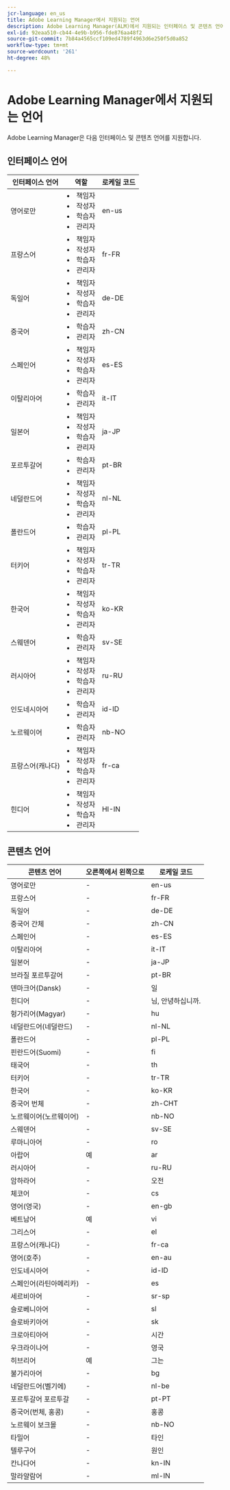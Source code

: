 ```yaml
---
jcr-language: en_us
title: Adobe Learning Manager에서 지원되는 언어
description: Adobe Learning Manager(ALM)에서 지원되는 인터페이스 및 콘텐츠 언어 살펴보기
exl-id: 92eaa510-cb44-4e9b-b956-fde876aa48f2
source-git-commit: 7b84a4565ccf109ed4789f4963d6e250f5d0a852
workflow-type: tm+mt
source-wordcount: '261'
ht-degree: 48%

---
```


# Adobe Learning Manager에서 지원되는 언어

Adobe Learning Manager은 다음 인터페이스 및 콘텐츠 언어를 지원합니다.

## 인터페이스 언어

| 인터페이스 언어 | 역할 | 로케일 코드 |
|---|---|---|
| 영어로만 | <li>책임자</li><li>작성자</li><li>학습자</li><li>관리자</li> | en-us |
| 프랑스어 | <li>책임자</li><li>작성자</li><li>학습자</li><li>관리자</li> | fr-FR |
| 독일어 | <li>책임자</li><li>작성자</li><li>학습자</li><li>관리자</li> | de-DE |
| 중국어 | <li>학습자</li><li>관리자</li> | zh-CN |
| 스페인어 | <li>책임자</li><li>작성자</li><li>학습자</li><li>관리자</li> | es-ES |
| 이탈리아어 | <li>학습자</li><li>관리자</li> | it-IT |
| 일본어 | <li>책임자</li><li>작성자</li><li>학습자</li><li>관리자</li> | ja-JP |
| 포르투갈어 | <li>학습자</li><li>관리자</li> | pt-BR |
| 네덜란드어 | <li>책임자</li><li>작성자</li><li>학습자</li><li>관리자</li> | nl-NL |
| 폴란드어 | <li>학습자</li><li>관리자</li> | pl-PL |
| 터키어 | <li>책임자</li><li>작성자</li><li>학습자</li><li>관리자</li> | tr-TR |
| 한국어 | <li>책임자</li><li>작성자</li><li>학습자</li><li>관리자</li> | ko-KR |
| 스웨덴어 | <li>학습자</li><li>관리자</li> | sv-SE |
| 러시아어 | <li>책임자</li><li>작성자</li><li>학습자</li><li>관리자</li> | ru-RU |
| 인도네시아어 | <li>학습자</li><li>관리자</li> | id-ID |
| 노르웨이어 | <li>학습자</li><li>관리자</li> | nb-NO |
| 프랑스어(캐나다) | <li>책임자</li><li>작성자</li><li>학습자</li><li>관리자</li> | fr-ca |
| 힌디어 | <li>책임자</li><li>작성자</li><li>학습자</li><li>관리자</li> | HI-IN |

## 콘텐츠 언어

| 콘텐츠 언어 | 오른쪽에서 왼쪽으로 | 로케일 코드 |
|---|---|---|
| 영어로만 | - | en-us |
| 프랑스어 | - | fr-FR |
| 독일어 | - | de-DE |
| 중국어 간체 | - | zh-CN |
| 스페인어 | - | es-ES |
| 이탈리아어 | - | it-IT |
| 일본어 | - | ja-JP |
| 브라질 포르투갈어 | - | pt-BR |
| 덴마크어(Dansk) | - | 일 |
| 힌디어 | - | 님, 안녕하십니까. |
| 헝가리어(Magyar) | - | hu |
| 네덜란드어(네덜란드) | - | nl-NL |
| 폴란드어 | - | pl-PL |
| 핀란드어(Suomi) | - | fi |
| 태국어 | - | th |
| 터키어 | - | tr-TR |
| 한국어 | - | ko-KR |
| 중국어 번체 | - | zh-CHT |
| 노르웨이어(노르웨이어) | - | nb-NO |
| 스웨덴어 | - | sv-SE |
| 루마니아어 | - | ro |
| 아랍어 | 예 | ar |
| 러시아어 | - | ru-RU |
| 암하라어 | - | 오전 |
| 체코어 | - | cs |
| 영어(영국) | - | en-gb |
| 베트남어 | 예 | vi |
| 그리스어 | - | el |
| 프랑스어(캐나다) | - | fr-ca |
| 영어(호주) | - | en-au |
| 인도네시아어 | - | id-ID |
| 스페인어(라틴아메리카) | - | es |
| 세르비아어 | - | sr-sp |
| 슬로베니아어 | - | sl |
| 슬로바키아어 | - | sk |
| 크로아티아어 | - | 시간 |
| 우크라이나어 | - | 영국 |
| 히브리어 | 예 | 그는 |
| 불가리아어 | - | bg |
| 네덜란드어(벨기에) | - | nl-be |
| 포르투갈어 포르투갈 | - | pt-PT |
| 중국어(번체, 홍콩) | - | 홍콩 |
| 노르웨이 보크몰 | - | nb-NO |
| 타밀어 | - | 타인 |
| 텔루구어 | - | 원인 |
| 칸나다어 | - | kn-IN |
| 말라얄람어 | - | ml-IN |

